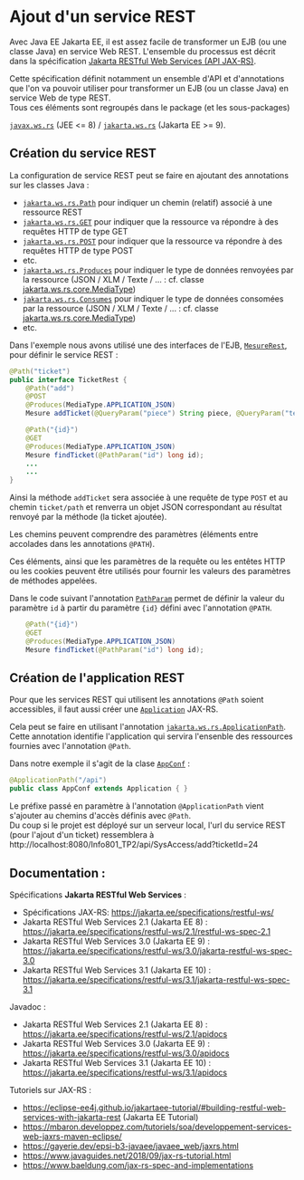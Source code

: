 # Ajout d'un service REST

Avec Java EE Jakarta EE, il est assez facile de transformer un EJB (ou une classe Java) 
en service Web REST. 
L'ensemble du processus est décrit dans la spécification [Jakarta RESTful Web Services (API JAX-RS)](https://jakarta.ee/specifications/restful-ws/).

Cette spécification définit notamment un ensemble d'API et d'annotations que l'on va pouvoir utiliser pour transformer un EJB (ou un classe Java) en service Web de type REST.  
Tous ces éléments sont regroupés dans le package (et les sous-packages) 

[`javax.ws.rs`](https://jakarta.ee/specifications/restful-ws/2.1/apidocs/) (JEE <= 8) / 
[`jakarta.ws.rs`](https://jakarta.ee/specifications/restful-ws/3.1/apidocs/) (Jakarta EE >= 9).

## Création du service REST

La configuration de service REST peut se faire en ajoutant des annotations sur les classes Java :

- [`jakarta.ws.rs.Path`](https://jakarta.ee/specifications/restful-ws/3.1/apidocs/jakarta.ws.rs/jakarta/ws/rs/path) 
  pour indiquer un chemin (relatif) associé à une ressource REST
- [`jakarta.ws.rs.GET`](https://jakarta.ee/specifications/restful-ws/3.1/apidocs/jakarta.ws.rs/jakarta/ws/rs/get)
  pour indiquer que la ressource va répondre à des requêtes HTTP de type GET
- [`jakarta.ws.rs.POST`](https://jakarta.ee/specifications/restful-ws/3.1/apidocs/jakarta.ws.rs/jakarta/ws/rs/post) 
  pour indiquer que la ressource va répondre à des requêtes HTTP de type POST
- etc.
- [`jakarta.ws.rs.Produces`](https://jakarta.ee/specifications/restful-ws/3.1/apidocs/jakarta.ws.rs/jakarta/ws/rs/produces) 
  pour indiquer le type de données renvoyées par la ressource (JSON / XLM / Texte / ... :
  cf. classe [jakarta.ws.rs.core.MediaType](https://jakarta.ee/specifications/restful-ws/3.1/apidocs/jakarta.ws.rs/jakarta/ws/rs/core/mediatype))
- [`jakarta.ws.rs.Consumes`](https://jakarta.ee/specifications/restful-ws/3.1/apidocs/jakarta.ws.rs/jakarta/ws/rs/consumes) 
  pour indiquer le type de données consomées par la ressource (JSON / XLM / Texte / ... :
  cf. classe [jakarta.ws.rs.core.MediaType](https://jakarta.ee/specifications/restful-ws/3.1/apidocs/jakarta.ws.rs/jakarta/ws/rs/core/mediatype))
- etc.

Dans l'exemple nous avons utilisé une des interfaces de l'EJB, 
[`MesureRest`](../src/main/java/fr/usmb/m2isc/mesure/ejb/MesureRest.java),
pour définir le service REST :

```java
@Path("ticket")
public interface TicketRest {
	@Path("add")
	@POST
	@Produces(MediaType.APPLICATION_JSON)
	Mesure addTicket(@QueryParam("piece") String piece, @QueryParam("temp") double val);

	@Path("{id}")
	@GET
	@Produces(MediaType.APPLICATION_JSON)
	Mesure findTicket(@PathParam("id") long id);
    ...
    ...
}
```

Ainsi la méthode `addTicket` sera associée à une requête de type `POST` et au chemin `ticket/path`
et renverra un objet JSON correspondant au résultat renvoyé par la méthode (la ticket ajoutée).

Les chemins peuvent comprendre des paramètres (éléments entre accolades dans les annotations `@PATH`).

Ces éléments, ainsi que les paramètres de la requête ou les entêtes HTTP ou les cookies 
peuvent être utilisés pour fournir les valeurs des paramètres de méthodes appelées.

Dans le code suivant l'annotation [`PathParam`](https://jakarta.ee/specifications/restful-ws/3.1/apidocs/jakarta.ws.rs/jakarta/ws/rs/pathparam)
permet de définir la valeur du paramètre `id` à partir du paramètre `{id}` défini avec l'annotation `@PATH`.

```java
	@Path("{id}")
	@GET
	@Produces(MediaType.APPLICATION_JSON)
	Mesure findTicket(@PathParam("id") long id);
``````


## Création de l'application REST

Pour que les services REST qui utilisent les annotations `@Path` soient accessibles, 
il faut aussi créer une [`Application`](https://jakarta.ee/specifications/restful-ws/3.1/apidocs/jakarta.ws.rs/jakarta/ws/rs/core/application)
JAX-RS.

Cela peut se faire en utilisant l'annotation [`jakarta.ws.rs.ApplicationPath`](https://jakarta.ee/specifications/restful-ws/3.1/apidocs/jakarta.ws.rs/jakarta/ws/rs/applicationpath).  
Cette annotation identifie l'application qui servira l'ensenble des ressources fournies avec l'annotation `@Path`.

Dans notre exemple il s'agit de la clase [`AppConf`](../src/main/java/fr/usmb/m2isc/mesure/ejb/AppConf.java) :

```java
@ApplicationPath("/api")
public class AppConf extends Application { }
``````

Le préfixe passé en paramètre à l'annotation `@ApplicationPath` vient s'ajouter au chemins d'accès définis avec `@Path`.  
Du coup si le projet est déployé sur un serveur local, l'url du service REST (pour l'ajout d'un ticket) ressemblera à 
http://localhost:8080/Info801_TP2/api/SysAccess/add?ticketId=24

## Documentation : 

Spécifications **Jakarta RESTful Web Services** :

- Spécifications JAX-RS: https://jakarta.ee/specifications/restful-ws/
- Jakarta RESTful Web Services 2.1 (Jakarta EE 8) : https://jakarta.ee/specifications/restful-ws/2.1/restful-ws-spec-2.1
- Jakarta RESTful Web Services 3.0 (Jakarta EE 9) : https://jakarta.ee/specifications/restful-ws/3.0/jakarta-restful-ws-spec-3.0
- Jakarta RESTful Web Services 3.1 (Jakarta EE 10) : https://jakarta.ee/specifications/restful-ws/3.1/jakarta-restful-ws-spec-3.1

Javadoc :

- Jakarta RESTful Web Services 2.1 (Jakarta EE 8) : https://jakarta.ee/specifications/restful-ws/2.1/apidocs
- Jakarta RESTful Web Services 3.0 (Jakarta EE 9) : https://jakarta.ee/specifications/restful-ws/3.0/apidocs
- Jakarta RESTful Web Services 3.1 (Jakarta EE 10) : https://jakarta.ee/specifications/restful-ws/3.1/apidocs

Tutoriels sur JAX-RS :
- https://eclipse-ee4j.github.io/jakartaee-tutorial/#building-restful-web-services-with-jakarta-rest (Jakarta EE Tutorial)
- https://mbaron.developpez.com/tutoriels/soa/developpement-services-web-jaxrs-maven-eclipse/
- https://gayerie.dev/epsi-b3-javaee/javaee_web/jaxrs.html
- https://www.javaguides.net/2018/09/jax-rs-tutorial.html
- https://www.baeldung.com/jax-rs-spec-and-implementations